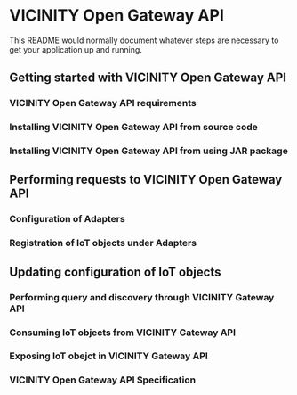 # VICINITY Open Gateway API #

This README would normally document whatever steps are necessary to get your application up and running.

## Getting started with VICINITY Open Gateway API ##

### VICINITY Open Gateway API requirements ###

### Installing VICINITY Open Gateway API from source code ###

### Installing VICINITY Open Gateway API from using JAR package ###

## Performing requests to VICINITY Open Gateway API ##

### Configuration of Adapters ###

### Registration of IoT objects under Adapters ###

## Updating configuration of IoT objects ##

### Performing query and discovery through VICINITY Gateway API ###

### Consuming IoT objects from VICINITY Gateway API ###

### Exposing IoT obejct in VICINITY Gateway API ###

### VICINITY Open Gateway API Specification ###
